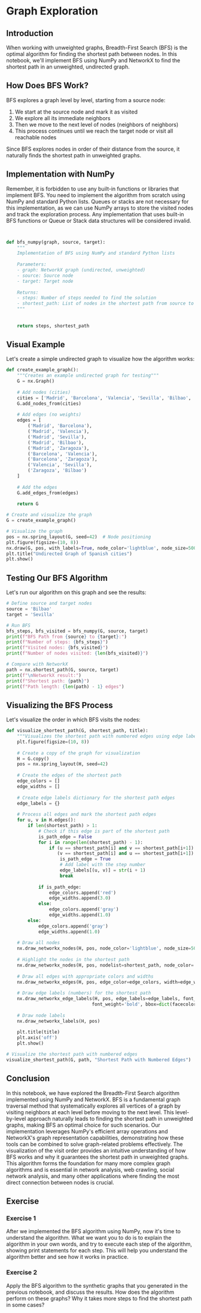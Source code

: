 # Graph Exploration

## Introduction

When working with unweighted graphs, Breadth-First Search (BFS) is the optimal algorithm for finding the shortest path between nodes. In this notebook, we'll implement BFS using NumPy and NetworkX to find the shortest path in an unweighted, undirected graph.


## How Does BFS Work?

BFS explores a graph level by level, starting from a source node:
1. We start at the source node and mark it as visited
2. We explore all its immediate neighbors
3. Then we move to the next level of nodes (neighbors of neighbors)
4. This process continues until we reach the target node or visit all reachable nodes

Since BFS explores nodes in order of their distance from the source, it naturally finds the shortest path in unweighted graphs.

## Implementation with NumPy

Remember, it is forbidden to use any built-in functions or libraries that implement BFS. You need to implement the algorithm from scratch using NumPy and standard Python lists. Queues or stacks are not necessary for this implementation, as we can use NumPy arrays to store the visited nodes and track the exploration process. Any implementation that uses built-in BFS functions or Queue or Stack data structures will be considered invalid.

```python


def bfs_numpy(graph, source, target):
    """
    Implementation of BFS using NumPy and standard Python lists
    
    Parameters:
    - graph: NetworkX graph (undirected, unweighted)
    - source: Source node
    - target: Target node
    
    Returns:
    - steps: Number of steps needed to find the solution
    - shortest_path: List of nodes in the shortest path from source to target
    """
    
    
    return steps, shortest_path
```

## Visual Example

Let's create a simple undirected graph to visualize how the algorithm works:

```python
def create_example_graph():
    """Creates an example undirected graph for testing"""
    G = nx.Graph()
    
    # Add nodes (cities)
    cities = ['Madrid', 'Barcelona', 'Valencia', 'Sevilla', 'Bilbao', 'Zaragoza']
    G.add_nodes_from(cities)
    
    # Add edges (no weights)
    edges = [
        ('Madrid', 'Barcelona'),
        ('Madrid', 'Valencia'),
        ('Madrid', 'Sevilla'),
        ('Madrid', 'Bilbao'),
        ('Madrid', 'Zaragoza'),
        ('Barcelona', 'Valencia'),
        ('Barcelona', 'Zaragoza'),
        ('Valencia', 'Sevilla'),
        ('Zaragoza', 'Bilbao')
    ]
    
    # Add the edges
    G.add_edges_from(edges)
    
    return G

# Create and visualize the graph
G = create_example_graph()

# Visualize the graph
pos = nx.spring_layout(G, seed=42)  # Node positioning
plt.figure(figsize=(10, 8))
nx.draw(G, pos, with_labels=True, node_color='lightblue', node_size=500, font_size=10)
plt.title("Undirected Graph of Spanish cities")
plt.show()
```

## Testing Our BFS Algorithm

Let's run our algorithm on this graph and see the results:

```python
# Define source and target nodes
source = 'Bilbao'
target = 'Sevilla'

# Run BFS
bfs_steps, bfs_visited = bfs_numpy(G, source, target)
print(f"BFS Path from {source} to {target}:")
print(f"Number of steps: {bfs_steps}")
print(f"Visited nodes: {bfs_visited}")
print(f"Number of nodes visited: {len(bfs_visited)}")

# Compare with NetworkX
path = nx.shortest_path(G, source, target)
print(f"\nNetworkX result:")
print(f"Shortest path: {path}")
print(f"Path length: {len(path) - 1} edges")
```

## Visualizing the BFS Process

Let's visualize the order in which BFS visits the nodes:

```python
def visualize_shortest_path(G, shortest_path, title):
    """Visualizes the shortest path with numbered edges using edge labels"""
    plt.figure(figsize=(10, 8))
    
    # Create a copy of the graph for visualization
    H = G.copy()
    pos = nx.spring_layout(H, seed=42)
    
    # Create the edges of the shortest path
    edge_colors = []
    edge_widths = []
    
    # Create edge labels dictionary for the shortest path edges
    edge_labels = {}
    
    # Process all edges and mark the shortest path edges
    for u, v in H.edges():
        if len(shortest_path) > 1:
            # Check if this edge is part of the shortest path
            is_path_edge = False
            for i in range(len(shortest_path) - 1):
                if (u == shortest_path[i] and v == shortest_path[i+1]) or \
                   (v == shortest_path[i] and u == shortest_path[i+1]):  # For undirected graphs
                    is_path_edge = True
                    # Add label with the step number
                    edge_labels[(u, v)] = str(i + 1)
                    break
            
            if is_path_edge:
                edge_colors.append('red')
                edge_widths.append(3.0)
            else:
                edge_colors.append('gray')
                edge_widths.append(1.0)
        else:
            edge_colors.append('gray')
            edge_widths.append(1.0)
    
    # Draw all nodes
    nx.draw_networkx_nodes(H, pos, node_color='lightblue', node_size=500)
    
    # Highlight the nodes in the shortest path
    nx.draw_networkx_nodes(H, pos, nodelist=shortest_path, node_color='#ff9999', node_size=500)
    
    # Draw all edges with appropriate colors and widths
    nx.draw_networkx_edges(H, pos, edge_color=edge_colors, width=edge_widths, alpha=0.7)
    
    # Draw edge labels (numbers) for the shortest path
    nx.draw_networkx_edge_labels(H, pos, edge_labels=edge_labels, font_size=12, 
                                font_weight='bold', bbox=dict(facecolor='white', alpha=0.7))
    
    # Draw node labels
    nx.draw_networkx_labels(H, pos)
    
    plt.title(title)
    plt.axis('off')
    plt.show()

# Visualize the shortest path with numbered edges
visualize_shortest_path(G, path, "Shortest Path with Numbered Edges")
```

## Conclusion

In this notebook, we have explored the Breadth-First Search algorithm implemented using NumPy and NetworkX. BFS is a fundamental graph traversal method that systematically explores all vertices of a graph by visiting neighbors at each level before moving to the next level. This level-by-level approach naturally leads to finding the shortest path in unweighted graphs, making BFS an optimal choice for such scenarios. Our implementation leverages NumPy's efficient array operations and NetworkX's graph representation capabilities, demonstrating how these tools can be combined to solve graph-related problems effectively. The visualization of the visit order provides an intuitive understanding of how BFS works and why it guarantees the shortest path in unweighted graphs. This algorithm forms the foundation for many more complex graph algorithms and is essential in network analysis, web crawling, social network analysis, and many other applications where finding the most direct connection between nodes is crucial.


## Exercise

### Exercise 1

After we implemented the BFS algorithm using NumPy, now it's time to understand the algorithm. What we want you to do is to explain the algorithm in your own words, and try to execute each step of the algorithm, showing print statements for each step. This will help you understand the algorithm better and see how it works in practice.

### Exercise 2

Apply the BFS algorithm to the synthetic graphs that you generated in the previous notebook, and discuss the results. How does the algorithm perform on these graphs? Why it takes more steps to find the shortest path in some cases?